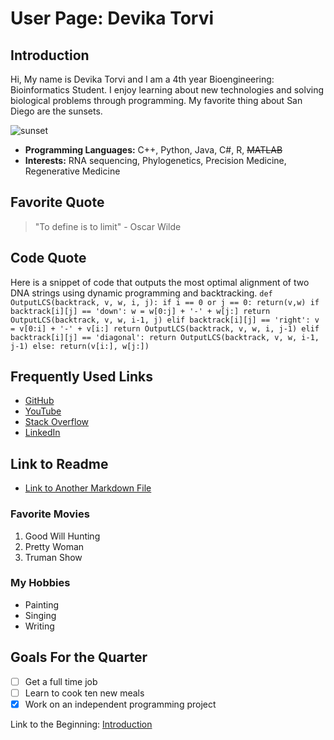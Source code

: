 # User Page: Devika Torvi

## Introduction

Hi, My name is Devika Torvi and I am a 4th year Bioengineering: Bioinformatics Student. I enjoy learning about new technologies and solving biological problems through programming. My favorite thing about San Diego are the sunsets.

![sunset](https://149361101.v2.pressablecdn.com/wp-content/uploads/2021/02/WindandseaBeachLaJolla-SanDiegoSunsets.jpg)

- **Programming Languages:** C++, Python, Java, C#, R, ~~MATLAB~~
- **Interests:** RNA sequencing, Phylogenetics, Precision Medicine, Regenerative Medicine


## Favorite Quote

> "To define is to limit" - Oscar Wilde

## Code Quote

Here is a snippet of code that outputs the most optimal alignment of two DNA strings using dynamic programming and backtracking.
`def OutputLCS(backtrack, v, w, i, j):
    if i == 0 or j == 0:
        return(v,w)
    if backtrack[i][j] == 'down':
        w = w[0:j] + '-' + w[j:]
        return OutputLCS(backtrack, v, w, i-1, j)
    elif backtrack[i][j] == 'right':
        v = v[0:i] + '-' + v[i:]
        return OutputLCS(backtrack, v, w, i, j-1)
    elif backtrack[i][j] == 'diagonal':
        return OutputLCS(backtrack, v, w, i-1, j-1)
    else:
        return(v[i:], w[j:])
`

## Frequently Used Links  

- [GitHub](https://github.com/)
- [YouTube](https://youtube.com)
- [Stack Overflow](https://stackoverflow.com/)
- [LinkedIn](https://www.linkedin.com/)

## Link to Readme
- [Link to Another Markdown File](./README.md)
  
### Favorite Movies

1. Good Will Hunting
2. Pretty Woman
3. Truman Show

### My Hobbies

- Painting
- Singing
- Writing

## Goals For the Quarter

- [ ] Get a full time job
- [ ] Learn to cook ten new meals
- [X] Work on an independent programming project 

Link to the Beginning:
[Introduction](#introduction)